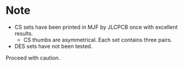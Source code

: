 Note
======

* CS sets have been printed in MJF by JLCPCB once with excellent results.
    - CS thumbs are asymmetrical. Each set contains three pairs.
* DES sets have not been tested.

Proceed with caution.
